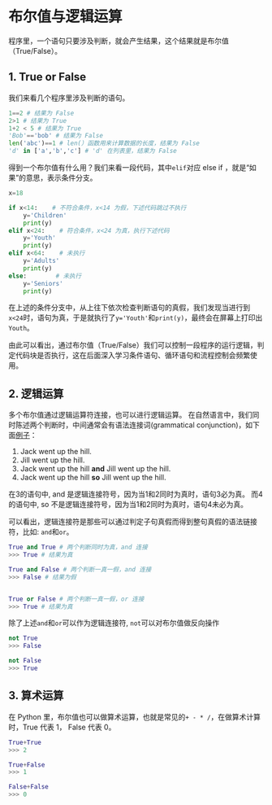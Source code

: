 # 布尔值与逻辑运算

程序里，一个语句只要涉及判断，就会产生结果，这个结果就是布尔值（True/False）。

## 1. True or False

我们来看几个程序里涉及判断的语句。

```python
1==2 # 结果为 False
2>1 # 结果为 True
1+2 < 5 # 结果为 True
'Bob'=='bob' # 结果为 False
len('abc')==1 # len(）函数用来计算数据的长度，结果为 False
'd' in ['a','b','c'] # 'd' 在列表里，结果为 False
```

得到一个布尔值有什么用？我们来看一段代码，其中`elif`对应 else if ，就是“如果”的意思，表示条件分支。

```python
x=18

if x<14:    # 不符合条件，x<14 为假，下述代码跳过不执行
    y='Children'
    print(y)
elif x<24:    # 符合条件，x<24 为真，执行下述代码
    y='Youth'
    print(y)
elif x<64:    # 未执行
    y='Adults'
    print(y)
else:        # 未执行
    y='Seniors'
    print(y)
```

在上述的条件分支中，从上往下依次检查判断语句的真假，我们发现当进行到`x<24`时，语句为真，于是就执行了`y='Youth'`和`print(y)`，最终会在屏幕上打印出`Youth`。

  
由此可以看出，通过布尔值（True/False）我们可以控制一段程序的运行逻辑，判定代码块是否执行，这在后面深入学习条件语句、循环语句和流程控制会频繁使用。

## 2. 逻辑运算

多个布尔值通过逻辑运算符连接，也可以进行逻辑运算。 在自然语言中，我们同时陈述两个判断时，中间通常会有语法连接词\(grammatical conjunction\)，如下面[例子](https://en.wikipedia.org/wiki/Logical_connective)：

1. Jack went up the hill.
2. Jill went up the hill.
3. Jack went up the hill **and** Jill went up the hill.
4. Jack went up the hill **so** Jill went up the hill.

在3的语句中, and 是逻辑连接符号，因为当1和2同时为真时，语句3必为真。 而4的语句中, so 不是逻辑连接符号，因为当1和2同时为真时，语句4未必为真。

可以看出，逻辑连接符是那些可以通过判定子句真假而得到整句真假的语法链接符，比如: `and`和`or`。

```python
True and True # 两个判断同时为真，and 连接
>>> True # 结果为真

True and False # 两个判断一真一假，and 连接
>>> False # 结果为假


True or False # 两个判断一真一假，or 连接
>>> True # 结果为真
```

除了上述`and`和`or`可以作为逻辑连接符, `not`可以对布尔值做反向操作

```python
not True
>>> False

not False
>>> True
```

## 3. 算术运算

在 Python 里，布尔值也可以做算术运算，也就是常见的`+ - * /`，在做算术计算时，True 代表 1， False 代表 0。

```python
True+True
>>> 2

True+False
>>> 1

False+False
>>> 0
```

